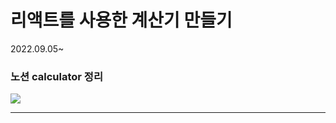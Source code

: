 # 리액트를 사용한 계산기 만들기

2022.09.05~

### 노션 calculator 정리

<a href="https://wild-gosling-d1a.notion.site/377baff6aa2b4d1c94ff48441139a1f6">
<img src="https://yt3.ggpht.com/ytc/AMLnZu_FG2oAUA6EmcGsOYLwQ-11M4qX76i_9cOmveLv-g=s88-c-k-c0x00ffffff-no-rj">
</a>

---
